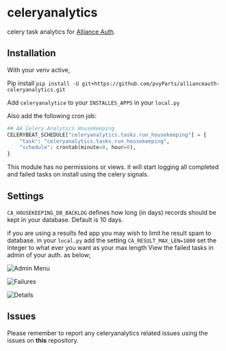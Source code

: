 # celeryanalytics

celery task analytics for [Alliance Auth](https://gitlab.com/allianceauth/allianceauth).

## Installation

With your venv active,

Pip install `pip install -U git+https://github.com/pvyParts/allianceauth-celeryanalytics.git`

Add `celeryanalytice` to your `INSTALLES_APPS` in your `local.py`

Also add the following cron job:

```python
## AA Celery Analytics Housekeeping
CELERYBEAT_SCHEDULE["celeryanalytics.tasks.run_housekeeping"] = {
    "task": "celeryanalytics.tasks.run_housekeeping",
    "schedule": crontab(minute=0, hour=0),
}
```

This module has no permissions or views. it will start logging all completed and failed tasks on install using the celery signals. 

## Settings 

`CA_HOUSEKEEPING_DB_BACKLOG` defines how long (in days) records should be kept in 
your database. Default is 10 days.

if you are using a results fed app you may wish to limit he result spam to database.
in your `local.py` add the setting `CA_RESULT_MAX_LEN=1000` set the integer to what ever you want as your max length
View the failed tasks in admin of your auth. as below; 

![Admin Menu](https://i.imgur.com/g36hJyu.png "Admin Menu")

![Failures](https://i.imgur.com/mTD224f.png "Failures")

![Details](https://i.imgur.com/ang9wXB.png "Details")

## Issues

Please remember to report any celeryanalytics related issues using the issues on **this** repository.
